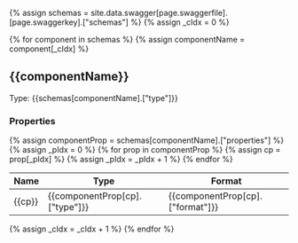 
{% assign schemas = site.data.swagger[page.swaggerfile].[page.swaggerkey].["schemas"] %}
{% assign _cIdx = 0 %}

<div>
{% for component in schemas %}
    {% assign componentName = component[_cIdx] %}
    <h2>{{componentName}}</h2>
    <p>Type: {{schemas[componentName].["type"]}}</p>
    <h3>Properties</h3>
    <table>
        <thead>
            <tr>
                <th>Name</th>
                <th>Type</th>
                <th>Format</th>
            </tr>
        </thead>
        <tbody>
            {% assign componentProp = schemas[componentName].["properties"] %}
                {% assign _pIdx = 0 %}
                {% for prop in componentProp %}                                        
                    {% assign cp = prop[_pIdx] %}
                    <tr>
                        <td>{{cp}}</td>
                        <td>{{componentProp[cp].["type"]}}</td>
                        <td>{{componentProp[cp].["format"]}}</td>
                    </tr>
                    {% assign _pIdx = _pIdx + 1  %} 
                {% endfor %}
        </tbody>
    </table>
    {% assign _cIdx = _cIdx + 1 %}
{% endfor %}
</div>